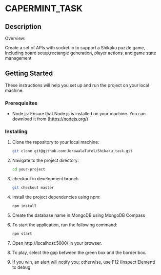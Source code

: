 # CAPERMINT_TASK

## Description
Overview:

Create a set of APIs with socket.io to support a Shikaku puzzle game, including board setup,rectangle generation, player actions, and game state management 
## Getting Started
These instructions will help you set up and run the project on your local machine.

### Prerequisites
- Node.js: Ensure that Node.js is installed on your machine. You can download it from (https://nodejs.org/)

### Installing
1. Clone the repository to your local machine:
   ```bash
   git clone git@github.com:JerawalaTufel/Shikaku_task.git
2. Navigate to the project directory:
    ```bash
    cd your-project
3. checkout in development branch 
    ```bash
    git checkout master
4. Install the project dependencies using npm:
    ```bash
    npm install
5. Create the database name in MongoDB using MongoDB Compass

6. To start the application, run the following command:
    ```bash
    npm start
7.  Open http://localhost:5000/ in your browser.
8. To play, select the gap between the green box and the border box.
9. If you win, an alert will notify you; otherwise, use F12 (Inspect Element) to debug.